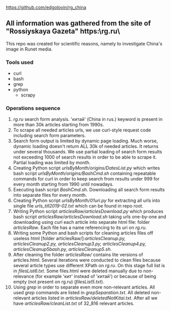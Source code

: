 https://github.com/edgolovin/rg_china

## All information was gathered from the site of "Rossiyskaya Gazeta" https:\\rg.ru\

This repo was created for scientific reasons, namely to investigate China's image in Runet media.

### Tools used
* curl
* bash
* grep
* python
	* scrapy

### Operations sequence
1. *rg.ru* search form analysis. 'китай' (China in rus.) keyword is present in more than 30k articles starting from 1990s.
2. To scrape all needed articles urls, we use curl-style request code including search form parameters.
3. Search form output is limited by dynamic page loading. Much worse, dynamic loading doesn't return ALL 30k of needed articles. It returns under several thousands. We use partial loading of search form results not exceeding 1000 of search results in order to be able to scrape it. Partial loading was limited by month.
4. Creating Python script _urlsByMonth/origins/DatesList.py_ which writes bash script _urlsByMonth/origins/BashCmd.sh_ containing repeatable commands for curl in order to keep search from results under 999 for every month starting from 1990 until nowadays.
5. Executing bash script _BashCmd.sh_. Downloading all search form results into separate files for every month.
6. Creating Python script _urlsByMonth/01uri.py_ for extracting all urls into single file _urls_till2019-02.txt_ which can be found in repo root.
7. Writing Python script _articlesRaw/articlesDownload.py_ which produces bash script _articlesRaw/articlesDownload.sh_ taking urls one-by-one and downloading using curl each article into separate html file: folder _articlesRaw_. Each file has a name referencing to its uri on *rg.ru*.
8. Writing some Python and bash scripts for cleaning articles files off useless html [folder articlesRaw/]:_articlesCleanup.py, articlesCleanup2.py, articlesCleanup3.py, articlesCleanup4.py, articlesCleanup5bash.py, articlesCleanup5.sh_.
9. After cleaning the folder _articlesRaw/_ contains lite versions of articles.html. Several iterations were conducted to clean files because several article types use different XPath on *rg.ru*. On this stage full list is in _filesList6.txt_. Some files.html were deleted manually due to non-relevance (for example 'кит' instead of 'китай') or because of being empty (not present on rg.ru) (_filesList5.txt_).
10. Using _grep_ in order to separate even more non-relevant articles. All used _grep_ commands are listed in _grepSeparation.txt_. All deleted non-relevant articles listed in _articlesRaw/deletedNotKitai.txt_. After all we have _articlesRaw/cleanList.txt_ of 32_816 relevant articles.